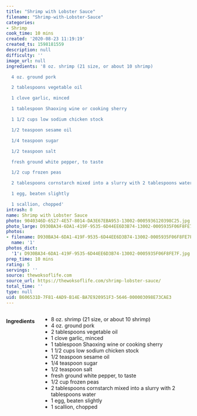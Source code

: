 ```yaml
---
title: "Shrimp with Lobster Sauce"
filename: "Shrimp-with-Lobster-Sauce"
categories:
- Shrimp
cook_time: 10 mins
created: '2020-08-23 11:19:19'
created_ts: 1598181559
description: null
difficulty: ''
image_url: null
ingredients: '8 oz. shrimp (21 size, or about 10 shrimp)

  4 oz. ground pork

  2 tablespoons vegetable oil

  1 clove garlic, minced

  1 tablespoon Shaoxing wine or cooking sherry

  1 1/2 cups low sodium chicken stock

  1/2 teaspoon sesame oil

  1/4 teaspoon sugar

  1/2 teaspoon salt

  fresh ground white pepper, to taste

  1/2 cup frozen peas

  2 tablespoons cornstarch mixed into a slurry with 2 tablespoons water

  1 egg, beaten slightly

  1 scallion, chopped'
intrash: 0
name: Shrimp with Lobster Sauce
photo: 9040346D-6527-4E57-8014-DA3E67EBA953-13002-0005936120398C25.jpg
photo_large: D930BA34-6DA1-419F-9535-6D44EE6D3B74-13002-0005935F06F8FE7F.jpg
photos:
- filename: D930BA34-6DA1-419F-9535-6D44EE6D3B74-13002-0005935F06F8FE7F.jpg
  name: '1'
photos_dict:
  '1': D930BA34-6DA1-419F-9535-6D44EE6D3B74-13002-0005935F06F8FE7F.jpg
prep_time: 10 mins
rating: 5
servings: ''
source: thewoksoflife.com
source_url: https://thewoksoflife.com/shrimp-lobster-sauce/
total_time: ''
type: null
uid: B606531D-7F81-4AD9-B14E-BA7E920951F3-5646-000003098E73CAE3
---
```

<div class="large-8 medium-7 columns" id="writeup">	</div><!-- #writeup -->
</div><!-- #row-one -->
<div class="row" id="row-two">	<div class="medium-4 small-5 columns"><h4 id="ingredients">Ingredients</h4><div class="box box-ingredients content"><ul>
<li>8 oz. shrimp (21 size, or about 10 shrimp)</li>
<li>4 oz. ground pork</li>
<li>2 tablespoons vegetable oil</li>
<li>1 clove garlic, minced</li>
<li>1 tablespoon Shaoxing wine or cooking sherry</li>
<li>1 1/2 cups low sodium chicken stock</li>
<li>1/2 teaspoon sesame oil</li>
<li>1/4 teaspoon sugar</li>
<li>1/2 teaspoon salt</li>
<li>fresh ground white pepper, to taste</li>
<li>1/2 cup frozen peas</li>
<li>2 tablespoons cornstarch mixed into a slurry with 2 tablespoons water</li>
<li>1 egg, beaten slightly</li>
<li>1 scallion, chopped</li>
</ul>
</div>	</div>	<div class="medium-6 small-7 columns">	</div>